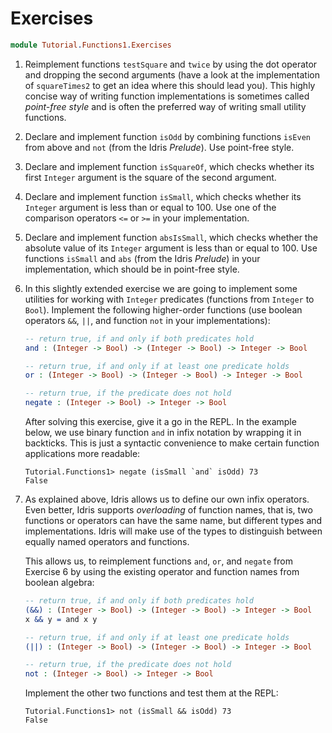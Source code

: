 # Exercises

```idris
module Tutorial.Functions1.Exercises
```

1. Reimplement functions `testSquare` and `twice` by using the dot operator and dropping the second arguments (have a look at the implementation of `squareTimes2` to get an idea where this should lead you). This highly concise way of writing function implementations is sometimes called *point-free style* and is often the preferred way of writing small utility functions.

2. Declare and implement function `isOdd` by combining functions `isEven` from above and `not` (from the Idris *Prelude*). Use point-free style.

3. Declare and implement function `isSquareOf`, which checks whether its first `Integer` argument is the square of the second argument.

4. Declare and implement function `isSmall`, which checks whether its `Integer` argument is less than or equal to 100. Use one of the comparison operators `<=` or `>=` in your implementation.

5. Declare and implement function `absIsSmall`, which checks whether the absolute value of its `Integer` argument is less than or equal to 100. Use functions `isSmall` and `abs` (from the Idris *Prelude*) in your implementation, which should be in point-free style.

6. In this slightly extended exercise we are going to implement some utilities for working with `Integer` predicates (functions from `Integer` to `Bool`). Implement the following higher-order functions (use boolean operators `&&`, `||`, and function `not` in your implementations):

   ```idris
   -- return true, if and only if both predicates hold
   and : (Integer -> Bool) -> (Integer -> Bool) -> Integer -> Bool

   -- return true, if and only if at least one predicate holds
   or : (Integer -> Bool) -> (Integer -> Bool) -> Integer -> Bool

   -- return true, if the predicate does not hold
   negate : (Integer -> Bool) -> Integer -> Bool
   ```

   After solving this exercise, give it a go in the REPL. In the example below, we use binary function `and` in infix notation by wrapping it in backticks. This is just a syntactic convenience to make certain function applications more readable:

   ```repl
   Tutorial.Functions1> negate (isSmall `and` isOdd) 73
   False
   ```

7. As explained above, Idris allows us to define our own infix operators. Even better, Idris supports *overloading* of function names, that is, two functions or operators can have the same name, but different types and implementations. Idris will make use of the types to distinguish between equally named operators and functions.

   This allows us, to reimplement functions `and`, `or`, and `negate` from Exercise 6 by using the existing operator and function names from boolean algebra:

   ```idris
   -- return true, if and only if both predicates hold
   (&&) : (Integer -> Bool) -> (Integer -> Bool) -> Integer -> Bool
   x && y = and x y

   -- return true, if and only if at least one predicate holds
   (||) : (Integer -> Bool) -> (Integer -> Bool) -> Integer -> Bool

   -- return true, if the predicate does not hold
   not : (Integer -> Bool) -> Integer -> Bool
   ```

   Implement the other two functions and test them at the REPL:

   ```repl
   Tutorial.Functions1> not (isSmall && isOdd) 73
   False
   ```

<!-- vi: filetype=idris2:syntax=markdown
-->
